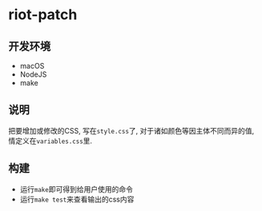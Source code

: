 # riot-patch

## 开发环境
- macOS
- NodeJS
- make

## 说明
把要增加或修改的CSS, 写在`style.css`了, 对于诸如颜色等因主体不同而异的值, 情定义在`variables.css`里.

## 构建
- 运行`make`即可得到给用户使用的命令
- 运行`make test`来查看输出的css内容
